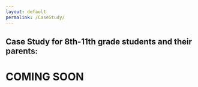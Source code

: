 ```yaml
---
layout: default
permalink: /CaseStudy/
---
```


<section50>
<h2>Case Study for 8th-11th grade students and their parents:</h2>
<h1>COMING SOON</h1>
</section50>
<br>

